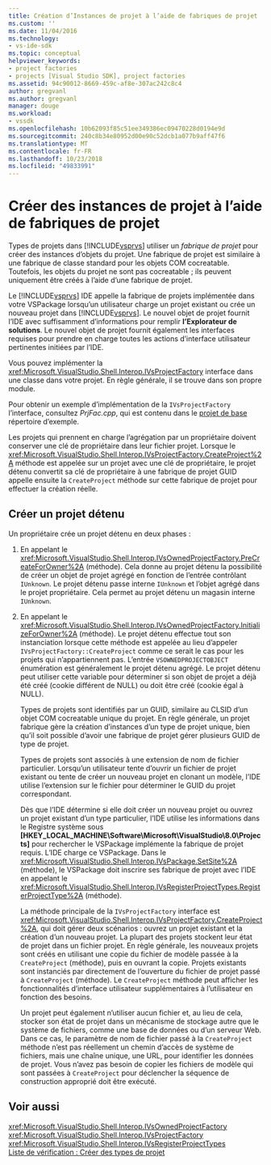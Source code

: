 ```yaml
---
title: Création d’Instances de projet à l’aide de fabriques de projet | Microsoft Docs
ms.custom: ''
ms.date: 11/04/2016
ms.technology:
- vs-ide-sdk
ms.topic: conceptual
helpviewer_keywords:
- project factories
- projects [Visual Studio SDK], project factories
ms.assetid: 94c90012-8669-459c-af8e-307ac242c8c4
author: gregvanl
ms.author: gregvanl
manager: douge
ms.workload:
- vssdk
ms.openlocfilehash: 10b62093f85c51ee349386ec09470228d0194e9d
ms.sourcegitcommit: 240c8b34e80952d00e90c52dcb1a077b9aff47f6
ms.translationtype: MT
ms.contentlocale: fr-FR
ms.lasthandoff: 10/23/2018
ms.locfileid: "49833991"
---
```

# <a name="create-project-instances-by-using-project-factories"></a>Créer des instances de projet à l’aide de fabriques de projet
Types de projets dans [!INCLUDE[vsprvs](../../code-quality/includes/vsprvs_md.md)] utiliser un *fabrique de projet* pour créer des instances d’objets du projet. Une fabrique de projet est similaire à une fabrique de classe standard pour les objets COM cocreatable. Toutefois, les objets du projet ne sont pas cocreatable ; ils peuvent uniquement être créés à l’aide d’une fabrique de projet.  
  
 Le [!INCLUDE[vsprvs](../../code-quality/includes/vsprvs_md.md)] IDE appelle la fabrique de projets implémentée dans votre VSPackage lorsqu’un utilisateur charge un projet existant ou crée un nouveau projet dans [!INCLUDE[vsprvs](../../code-quality/includes/vsprvs_md.md)]. Le nouvel objet de projet fournit l’IDE avec suffisamment d’informations pour remplir **l’Explorateur de solutions**. Le nouvel objet de projet fournit également les interfaces requises pour prendre en charge toutes les actions d’interface utilisateur pertinentes initiées par l’IDE.  
  
 Vous pouvez implémenter la <xref:Microsoft.VisualStudio.Shell.Interop.IVsProjectFactory> interface dans une classe dans votre projet. En règle générale, il se trouve dans son propre module.  
  
 Pour obtenir un exemple d’implémentation de la `IVsProjectFactory` l’interface, consultez *PrjFac.cpp*, qui est contenu dans le [projet de base](https://www.microsoft.com/download/details.aspx?id=55984) répertoire d’exemple.  
  
 Les projets qui prennent en charge l’agrégation par un propriétaire doivent conserver une clé de propriétaire dans leur fichier projet. Lorsque le <xref:Microsoft.VisualStudio.Shell.Interop.IVsProjectFactory.CreateProject%2A> méthode est appelée sur un projet avec une clé de propriétaire, le projet détenu convertit sa clé de propriétaire à une fabrique de projet GUID appelle ensuite la `CreateProject` méthode sur cette fabrique de projet pour effectuer la création réelle.  
  
## <a name="create-an-owned-project"></a>Créer un projet détenu  
 Un propriétaire crée un projet détenu en deux phases :  
  
1. En appelant le <xref:Microsoft.VisualStudio.Shell.Interop.IVsOwnedProjectFactory.PreCreateForOwner%2A> (méthode). Cela donne au projet détenu la possibilité de créer un objet de projet agrégé en fonction de l’entrée contrôlant `IUnknown`. Le projet détenu passe interne `IUnknown` et l’objet agrégé dans le projet propriétaire. Cela permet au projet détenu un magasin interne `IUnknown`.  
  
2. En appelant le <xref:Microsoft.VisualStudio.Shell.Interop.IVsOwnedProjectFactory.InitializeForOwner%2A> (méthode). Le projet détenu effectue tout son instanciation lorsque cette méthode est appelée au lieu d’appeler `IVsProjectFactory::CreateProject` comme ce serait le cas pour les projets qui n’appartiennent pas. L’entrée `VSOWNEDPROJECTOBJECT` énumération est généralement le projet détenu agrégé. Le projet détenu peut utiliser cette variable pour déterminer si son objet de projet a déjà été créé (cookie différent de NULL) ou doit être créé (cookie égal à NULL).  
  
   Types de projets sont identifiés par un GUID, similaire au CLSID d’un objet COM cocreatable unique du projet. En règle générale, un projet fabrique gère la création d’instances d’un type de projet unique, bien qu’il soit possible d’avoir une fabrique de projet gérer plusieurs GUID de type de projet.  
  
   Types de projets sont associés à une extension de nom de fichier particulier. Lorsqu’un utilisateur tente d’ouvrir un fichier de projet existant ou tente de créer un nouveau projet en clonant un modèle, l’IDE utilise l’extension sur le fichier pour déterminer le GUID du projet correspondant.  
  
   Dès que l’IDE détermine si elle doit créer un nouveau projet ou ouvrez un projet existant d’un type particulier, l’IDE utilise les informations dans le Registre système sous **[HKEY_LOCAL_MACHINE\Software\Microsoft\VisualStudio\8.0\Projects]**  pour rechercher le VSPackage implémente la fabrique de projet requis. L’IDE charge ce VSPackage. Dans le <xref:Microsoft.VisualStudio.Shell.Interop.IVsPackage.SetSite%2A> (méthode), le VSPackage doit inscrire ses fabrique de projet avec l’IDE en appelant le <xref:Microsoft.VisualStudio.Shell.Interop.IVsRegisterProjectTypes.RegisterProjectType%2A> (méthode).  
  
   La méthode principale de la `IVsProjectFactory` interface est <xref:Microsoft.VisualStudio.Shell.Interop.IVsProjectFactory.CreateProject%2A>, qui doit gérer deux scénarios : ouvrez un projet existant et la création d’un nouveau projet. La plupart des projets stockent leur état de projet dans un fichier projet. En règle générale, les nouveaux projets sont créés en utilisant une copie du fichier de modèle passée à la `CreateProject` (méthode), puis en ouvrant la copie. Projets existants sont instanciés par directement de l’ouverture du fichier de projet passé à `CreateProject` (méthode). Le `CreateProject` méthode peut afficher les fonctionnalités d’interface utilisateur supplémentaires à l’utilisateur en fonction des besoins.  
  
   Un projet peut également n’utiliser aucun fichier et, au lieu de cela, stocker son état de projet dans un mécanisme de stockage autre que le système de fichiers, comme une base de données ou d’un serveur Web. Dans ce cas, le paramètre de nom de fichier passé à la `CreateProject` méthode n’est pas réellement un chemin d’accès de système de fichiers, mais une chaîne unique, une URL, pour identifier les données de projet. Vous n’avez pas besoin de copier les fichiers de modèle qui sont passées à `CreateProject` pour déclencher la séquence de construction approprié doit être exécuté.  
  
## <a name="see-also"></a>Voir aussi  
 <xref:Microsoft.VisualStudio.Shell.Interop.IVsOwnedProjectFactory>   
 <xref:Microsoft.VisualStudio.Shell.Interop.IVsProjectFactory>   
 <xref:Microsoft.VisualStudio.Shell.Interop.IVsRegisterProjectTypes>   
 [Liste de vérification : Créer des types de projet](../../extensibility/internals/checklist-creating-new-project-types.md)